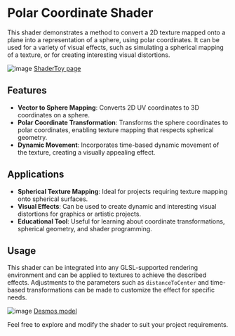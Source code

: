 # Polar Coordinate Shader

This shader demonstrates a method to convert a 2D texture mapped onto a plane into a representation of a sphere, using polar coordinates. It can be used for a variety of visual effects, such as simulating a spherical mapping of a texture, or for creating interesting visual distortions.

![image](https://github.com/asmcodersource/SphereTexturizationShader/assets/126491635/0edfd5ed-d9dd-4c98-8d11-f9faf64eb128)
[ShaderToy page](https://www.shadertoy.com/view/MflSzX)

## Features
- **Vector to Sphere Mapping**: Converts 2D UV coordinates to 3D coordinates on a sphere.
- **Polar Coordinate Transformation**: Transforms the sphere coordinates to polar coordinates, enabling texture mapping that respects spherical geometry.
- **Dynamic Movement**: Incorporates time-based dynamic movement of the texture, creating a visually appealing effect.

## Applications
- **Spherical Texture Mapping**: Ideal for projects requiring texture mapping onto spherical surfaces.
- **Visual Effects**: Can be used to create dynamic and interesting visual distortions for graphics or artistic projects.
- **Educational Tool**: Useful for learning about coordinate transformations, spherical geometry, and shader programming.

## Usage
This shader can be integrated into any GLSL-supported rendering environment and can be applied to textures to achieve the described effects. Adjustments to the parameters such as `distanceToCenter` and time-based transformations can be made to customize the effect for specific needs.

![image](https://github.com/asmcodersource/SphereTexturizationShader/assets/126491635/f8b4faf9-c608-4906-8a2f-81a3a6341566)
[Desmos model](https://www.desmos.com/3d/664746b06a)

Feel free to explore and modify the shader to suit your project requirements.
